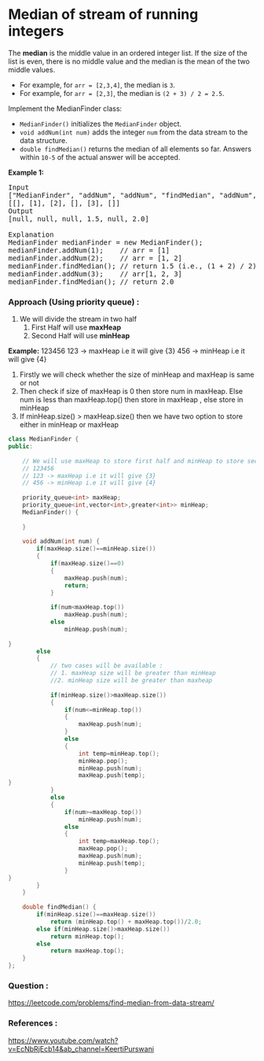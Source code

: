 # Median of stream of running integers

The **median** is the middle value in an ordered integer list. If the size of the list is even, there is no middle value and the median is the mean of the two middle values.

-   For example, for `arr = [2,3,4]`, the median is `3`.
-   For example, for `arr = [2,3]`, the median is `(2 + 3) / 2 = 2.5`.

Implement the MedianFinder class:

-   `MedianFinder()` initializes the `MedianFinder` object.
-   `void addNum(int num)` adds the integer `num` from the data stream to the data structure.
-   `double findMedian()` returns the median of all elements so far. Answers within `10-5` of the actual answer will be accepted.


**Example 1:**
<pre>
Input
["MedianFinder", "addNum", "addNum", "findMedian", "addNum", "findMedian"]
[[], [1], [2], [], [3], []]
Output
[null, null, null, 1.5, null, 2.0]

Explanation
MedianFinder medianFinder = new MedianFinder();
medianFinder.addNum(1);    // arr = [1]
medianFinder.addNum(2);    // arr = [1, 2]
medianFinder.findMedian(); // return 1.5 (i.e., (1 + 2) / 2)
medianFinder.addNum(3);    // arr[1, 2, 3]
medianFinder.findMedian(); // return 2.0
</pre>

### Approach (Using priority queue) :

1. We will divide the stream in two half
	1. First Half will use **maxHeap**
	2. Second Half will use **minHeap**

**Example:**
    123456
    123 -> maxHeap i.e it will give {3}
    456 -> minHeap i.e it will give {4}

1. Firstly we will check whether the size of minHeap and maxHeap is same or not
2. Then check if  size of maxHeap is 0 then store num in maxHeap. Else num is less than maxHeap.top() then store in maxHeap , else store in minHeap
3. If minHeap.size() > maxHeap.size() then we have two option to store either in minHeap or maxHeap


```C++
class MedianFinder {
public:
    
    // We will use maxHeap to store first half and minHeap to store second half
    // 123456
    // 123 -> maxHeap i.e it will give {3}
    // 456 -> minHeap i.e it will give {4}
    
    priority_queue<int> maxHeap;
    priority_queue<int,vector<int>,greater<int>> minHeap;
    MedianFinder() {
        
    }
    
    void addNum(int num) {
        if(maxHeap.size()==minHeap.size())
        {
            if(maxHeap.size()==0)
            {
                maxHeap.push(num);
                return;
            }
            
            if(num<maxHeap.top())
                maxHeap.push(num);
            else
                minHeap.push(num);
            
}
        else
        {
            // two cases will be available :
            // 1. maxHeap size will be greater than minHeap
            //2. minHeap size will be greater than maxheap
            
            if(minHeap.size()>maxHeap.size())
            {
                if(num<=minHeap.top())
                {
                    maxHeap.push(num);
                }
                else
                {
                    int temp=minHeap.top();
                    minHeap.pop();
                    minHeap.push(num);
                    maxHeap.push(temp);
}
            }
            else
            {
                if(num>=maxHeap.top())
                    minHeap.push(num);
                else
                {
                    int temp=maxHeap.top();
                    maxHeap.pop();
                    maxHeap.push(num);
                    minHeap.push(temp);
                }
}
        }
    }
    
    double findMedian() {
        if(minHeap.size()==maxHeap.size())
            return (minHeap.top() + maxHeap.top())/2.0;
        else if(minHeap.size()>maxHeap.size())
            return minHeap.top();
        else
            return maxHeap.top();
    }
};
```


### Question :
https://leetcode.com/problems/find-median-from-data-stream/

### References :
https://www.youtube.com/watch?v=EcNbRjEcb14&ab_channel=KeertiPurswani